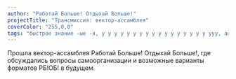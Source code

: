 ```yaml
---
author: "Работай Больше! Отдыхай Больше!"
projectTitle: "Трансмиссия: вектор-ассамблея"
coverColor: "255,0,0"
tags: "быстрое знание -ые -я, у у у у у у у у у у у у у у у у у ууу, аффективный труд, спонтанная низовая альтернатива, производственная драма, психодата, все всем, вирус заботы"
---
```


Прошла вектор-ассамблея Работай Больше! Отдыхай Больше!, где обсуждались вопросы самоорганизации и возможные варианты форматов РБ!ОБ! в будущем.
